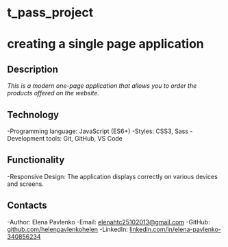 # t_pass_project

# creating a single page application

## Description

_This is a modern one-page application that allows you to order the products offered on the website._

## Technology

-Programming language: JavaScript (ES6+)
-Styles: CSS3, Sass
-Development tools: Git, GitHub, VS Code

## Functionality

-Responsive Design: The application displays correctly on various devices and screens.

## Contacts

-Author: Elena Pavlenko
-Email: elenahtc25102013@gmail.com
-GitHub: [github.com/helenpavlenkohelen](https://github.com/helenpavlenkohelen)
-LinkedIn: [linkedin.com/in/elena-pavlenko-340856234](https://www.linkedin.com/in/elena-pavlenko-340856234/)
